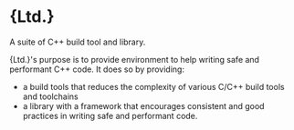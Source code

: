 # {Ltd.}
A suite of C++ build tool and library.

{Ltd.}'s purpose is to provide environment to help writing safe and performant
C++ code. It does so by providing:
- a build tools that reduces the complexity of various C/C++ build tools and 
  toolchains 
- a library with a framework that encourages consistent and good practices in 
  writing safe and performant code.
